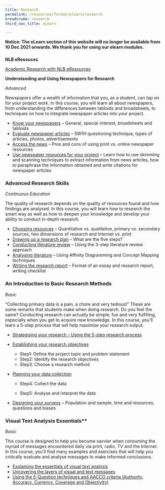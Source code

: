 ```yaml
---
title: Research
permalink: /resources/format/elearn/research
breadcrumb: research
third_nav_title: eLearn

---
```


**Notice: The eLearn section of this website will no longer be available from 10 Dec 2021 onwards.  We thank you for using our elearn modules.**

### 

**NLB eResouces**

[Academic Research with NLB eResources](https://sure.nlb.gov.sg/blog/home-based-learning/dd00001) 



**Understanding and Using Newspapers for Research**

*Advanced*

Newspapers offer a wealth of information that you, as a student, can tap on for your project work. In this course, you will learn all about newspapers, from understanding the differences between tabloids and broadsheets, to techniques on how to integrate newspaper articles into your project.

- [Know your newspapers](http://www.nlb.gov.sg/sure-elearn/SRNSEC/Module-01/Shell.html) – General, special-interest, broadsheets and tabloids
- [Evaluate newspaper articles](http://www.nlb.gov.sg/sure-elearn/SRNSEC/Module-02/Shell.html) – 5W1H questioning technique, types of articles, photos, advertisements
- [Access the news](http://www.nlb.gov.sg/sure-elearn/SRNSEC/Module-03/Shell.html) – Pros and cons of using print vs. online newspaper resources
- [Use newspaper resources for your project](http://www.nlb.gov.sg/sure-elearn/SRNSEC/Module-04/Shell.html) – Learn how to use skimming and scanning techniques to extract information from news articles, how to paraphrase the information obtained and write citations for newspaper articles

### **Advanced Research Skills**

*Continuous Education*

The quality of research depends on the quality of resources found and how findings are analysed. In this course, you will learn how to research the smart way as well as how to deepen your knowledge and develop your ability to conduct in-depth research.

- [Choosing resources](http://www.nlb.gov.sg/sure-elearn/TSR/Module-01/Shell.html) – Quantitative vs. qualitative, primary vs. secondary sources, two dimensions of research and Internet vs. print
- [Drawing up a research plan](http://www.nlb.gov.sg/sure-elearn/TSR/Module-02/Shell.html) – What are the five steps?
- [Conducting literature review](http://www.nlb.gov.sg/sure-elearn/TSR/Module-03/Shell.html) – Using the 3-step literature review approach
- [Analysing literature](http://www.nlb.gov.sg/sure-elearn/TSR/Module-04/Shell.html) – Using Affinity Diagramming and Concept Mapping techniques
- [Writing the research report](http://www.nlb.gov.sg/sure-elearn/TSR/Module-05/Shell.html) – Format of an essay and research report, writing checklist



### **An Introduction to Basic Research Methods**

*Basic*

“Collecting primary data is a pain, a chore and very tedious!” These are some remarks that students make when doing research. Do you feel the same? Conducting research can actually be simple, fun and very fulfilling, especially when you get to acquire new knowledge. In this course, you’ll learn a 5-step process that will help maximise your research output.

- [Strategising your research  – Using the 5-step research process](http://www.nlb.gov.sg/sure-elearn/SR/Module-01/Shell.html)

  

- [Establishing your research objectives](http://www.nlb.gov.sg/sure-elearn/SR/Module-02/Shell.html)
  <br>
  
  - Step1: Define the project topic and problem statement
  - Step2: Identify the research objectives
  - Step3: Choose a research method
  
  
  
- [Planning your data collection](http://www.nlb.gov.sg/sure-elearn/SR/Module-03/Shell.html)
  
  * Step4: Collect the data
  
  * Step5: Analyse and interpret the data
  
    
  
- [Designing your surveys](http://www.nlb.gov.sg/sure-elearn/SR/Module-04/Shell.html) – Population and sample, time and resources, questions and biases



### Visual Text Analysis Essentials**

*Basic*

This course is designed to help you become savvier when consuming the myriad of messages encountered daily via print, radio, TV and the Internet. In this course, you’ll find many examples and exercises that will help you critically evaluate and analyse messages to make informed conclusions.

- [Explaining the essentials of visual text analysis](http://www.nlb.gov.sg/sure-elearn/VTANE_topic1/index.html) 
- [Uncovering the layers of visual and text messages](http://www.nlb.gov.sg/sure-elearn/VTANE_topic2/index.html) 
- [Using the 5-Question techniques and AACCO criteria (Authority, Accuracy, Currency, Coverage and Objectivity)](http://www.nlb.gov.sg/sure-elearn/VTANE_topic3/index.html) 

